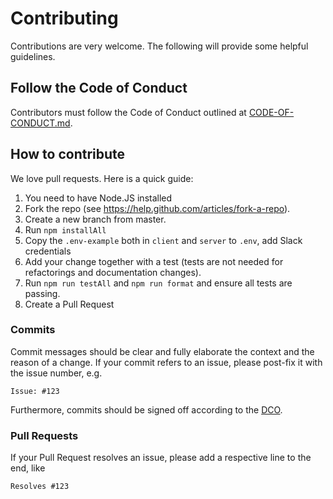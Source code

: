 # Contributing

Contributions are very welcome. The following will provide some helpful guidelines.

## Follow the Code of Conduct

Contributors must follow the Code of Conduct outlined at [CODE-OF-CONDUCT.md](CODE-OF-CONDUCT.md).

## How to contribute

We love pull requests. Here is a quick guide:

1. You need to have Node.JS installed
2. Fork the repo (see https://help.github.com/articles/fork-a-repo).
3. Create a new branch from master.
4. Run `npm installAll`
5. Copy the `.env-example` both in `client` and `server` to `.env`, add Slack credentials
5. Add your change together with a test (tests are not needed for refactorings and documentation changes).
6. Run `npm run testAll` and `npm run format` and ensure all tests are passing.
7. Create a Pull Request

### Commits

Commit messages should be clear and fully elaborate the context and the reason of a change.
If your commit refers to an issue, please post-fix it with the issue number, e.g.

```
Issue: #123
```

Furthermore, commits should be signed off according to the [DCO](DCO).

### Pull Requests

If your Pull Request resolves an issue, please add a respective line to the end, like

```
Resolves #123
```
